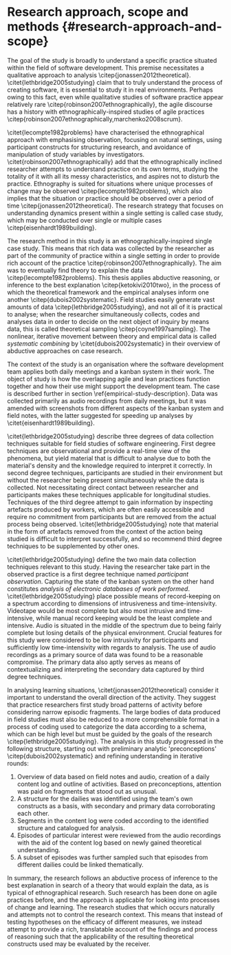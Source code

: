 
# Research approach, scope and methods {#research-approach-and-scope}

The goal of the study is broadly to understand a specific practice situated within the field of software development. This premise necessitates a qualitative approach to analysis \citep{jonassen2012theoretical}. \citet{lethbridge2005studying} claim that to truly understand the process of creating software, it is essential to study it in real environments. Perhaps owing to this fact, even while qualitative studies of software practice appear relatively rare \citep{robinson2007ethnographically}, the agile discourse has a history with ethnographically-inspired studies of agile practices \citep{robinson2007ethnographically,marchenko2008scrum}.

\citet{lecompte1982problems} have characterised the ethnographical approach with emphasising observation, focusing on natural settings, using participant constructs for structuring research, and avoidance of manipulation of study variables by investigators. \citet{robinson2007ethnographically} add that the ethnographically inclined researcher attempts to understand practice on its own terms, studying the totality of it with all its messy characteristics, and aspires not to disturb the practice. Ethnography is suited for situations where unique processes of change may be observed \citep{lecompte1982problems}, which also implies that the situation or practice should be observed over a period of time \citep{jonassen2012theoretical}. The research strategy that focuses on understanding dynamics present within a single setting is called case study, which may be conducted over single or multiple cases \citep{eisenhardt1989building}.

The research method in this study is an ethnographically-inspired single case study. This means that rich data was collected by the researcher as part of the community of practice within a single setting in order to provide rich account of the practice \citep{robinson2007ethnographically}. The aim was to eventually find theory to explain the data \citep{lecompte1982problems}. This thesis applies abductive reasoning, or inference to the best explanation \citep{ketokivi2010two}, in the process of which the theoretical framework and the empirical analyses inform one another \citep{dubois2002systematic}. Field studies easily generate vast amounts of data \citep{lethbridge2005studying}, and not all of it is practical to analyse; when the researcher simultaneously collects, codes and analyses data in order to decide on the next object of inquiry by means data, this is called theoretical sampling \citep{coyne1997sampling}. The nonlinear, iterative movement between theory and empirical data is called *systematic combining* by \citet{dubois2002systematic} in their overview of abductive approaches on case research.

The context of the study is an organisation where the software development team applies both daily meetings and a kanban system in their work. The object of study is how the overlapping agile and lean practices function together and how their use might support the development team. The case is described further in section \ref{empirical-study-description}. Data was collected primarily as audio recordings from daily meetings, but it was amended with screenshots from different aspects of the kanban system and field notes, with the latter suggested for speeding up analyses by \citet{eisenhardt1989building}.

\citet{lethbridge2005studying} describe three degrees of data collection techniques suitable for field studies of software engineering. First degree techniques are observational and provide a real-time view of the phenomena, but yield material that is difficult to analyse due to both the material's density and the knowledge required to interpret it correctly. In second degree techniques, participants are studied in their environment but without the researcher being present simultaneously while the data is collected. Not necessitating direct contact between researcher and participants makes these techniques applicable for longitudinal studies. Techniques of the third degree attempt to gain information by inspecting artefacts produced by workers, which are often easily accessible and require no commitment from participants but are removed from the actual process being observed. \citet{lethbridge2005studying} note that material in the form of artefacts removed from the context of the action being studied is difficult to interpret successfully, and so recommend third degree techniques to be supplemented by other ones.

\citet{lethbridge2005studying} define the two main data collection techniques relevant to this study. Having the researcher take part in the observed practice is a first degree technique named *participant observation*. Capturing the state of the kanban system on the other hand constitutes *analysis of electronic databases of work performed*. \citet{lethbridge2005studying} place possible means of record-keeping on a spectrum according to dimensions of intrusiveness and time-intensivity. Videotape would be most complete but also most intrusive and time-intensive, while manual record keeping would be the least complete and intensive. Audio is situated in the middle of the spectrum due to being fairly complete but losing details of the physical environment. Crucial features for this study were considered to be low intrusivity for participants and sufficiently low time-intensivity with regards to analysis. The use of audio recordings as a primary source of data was found to be a reasonable compromise. The primary data also aptly serves as means of contextualizing and interpreting the secondary data captured by third degree techniques.

In analysing learning situations, \citet{jonassen2012theoretical} consider it important to understand the overall direction of the activity. They suggest that practice researchers first study broad patterns of activity before considering narrow episodic fragments. The large bodies of data produced in field studies must also be reduced to a more comprehensible format in a process of coding used to categorize the data according to a schema, which can be high level but must be guided by the goals of the research \citep{lethbridge2005studying}. The analysis in this study progressed in the following structure, starting out with preliminary analytic 'preconceptions' \citep{dubois2002systematic} and refining understanding in iterative rounds:

1. Overview of data based on field notes and audio, creation of a daily content log and outline of activities. Based on preconceptions, attention was paid on fragments that stood out as unusual.
2. A structure for the dailies was identified using the team's own constructs as a basis, with secondary and primary data corroborating each other.
3. Segments in the content log were coded according to the identified structure and catalogued for analysis.
4. Episodes of particular interest were reviewed from the audio recordings with the aid of the content log based on newly gained theoretical understanding.
5. A subset of episodes was further sampled such that episodes from different dailies could be linked thematically.

In summary, the research follows an abductive process of inference to the best explanation in search of a theory that would explain the data, as is typical of ethnographical research. Such research has been done on agile practices before, and the approach is applicable for looking into processes of change and learning. The research studies that which occurs naturally and attempts not to control the research context. This means that instead of testing hypotheses on the efficacy of different measures, we instead attempt to provide a rich, translatable account of the findings and process of reasoning such that the applicability of the resulting theoretical constructs used may be evaluated by the receiver.

